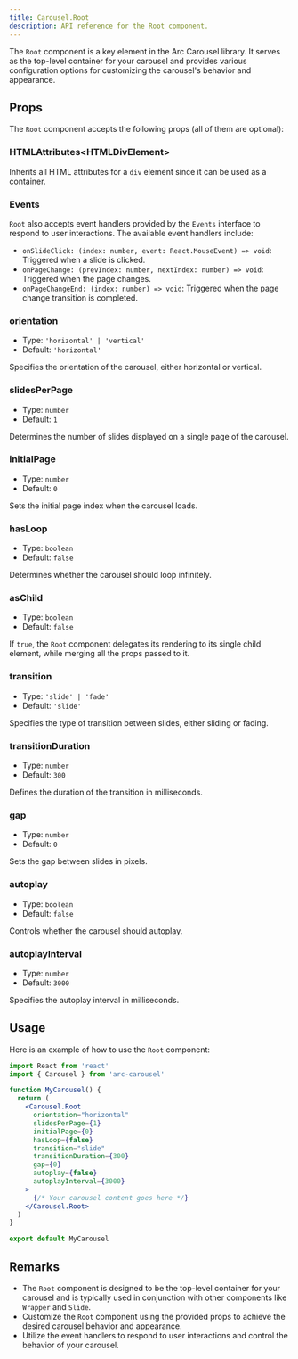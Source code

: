 ```yaml
---
title: Carousel.Root
description: API reference for the Root component.
---
```


The `Root` component is a key element in the Arc Carousel library. It serves as the top-level container for your carousel and provides various configuration options for customizing the carousel's behavior and appearance.

## Props

The `Root` component accepts the following props (all of them are optional):

### HTMLAttributes\<HTMLDivElement\>

Inherits all HTML attributes for a `div` element since it can be used as a container.

### Events

`Root` also accepts event handlers provided by the `Events` interface to respond to user interactions. The available event handlers include:

- `onSlideClick: (index: number, event: React.MouseEvent) => void`: Triggered when a slide is clicked.
- `onPageChange: (prevIndex: number, nextIndex: number) => void`: Triggered when the page changes.
- `onPageChangeEnd: (index: number) => void`: Triggered when the page change transition is completed.

### orientation

- Type: `'horizontal' | 'vertical'`
- Default: `'horizontal'`

Specifies the orientation of the carousel, either horizontal or vertical.

### slidesPerPage

- Type: `number`
- Default: `1`

Determines the number of slides displayed on a single page of the carousel.

### initialPage

- Type: `number`
- Default: `0`

Sets the initial page index when the carousel loads.

### hasLoop

- Type: `boolean`
- Default: `false`

Determines whether the carousel should loop infinitely.

### asChild

- Type: `boolean`
- Default: `false`

If `true`, the `Root` component delegates its rendering to its single child element, while merging all the props passed to it.

### transition

- Type: `'slide' | 'fade'`
- Default: `'slide'`

Specifies the type of transition between slides, either sliding or fading.

### transitionDuration

- Type: `number`
- Default: `300`

Defines the duration of the transition in milliseconds.

### gap

- Type: `number`
- Default: `0`

Sets the gap between slides in pixels.

### autoplay

- Type: `boolean`
- Default: `false`

Controls whether the carousel should autoplay.

### autoplayInterval

- Type: `number`
- Default: `3000`

Specifies the autoplay interval in milliseconds.

## Usage

Here is an example of how to use the `Root` component:

```jsx
import React from 'react'
import { Carousel } from 'arc-carousel'

function MyCarousel() {
  return (
    <Carousel.Root
      orientation="horizontal"
      slidesPerPage={1}
      initialPage={0}
      hasLoop={false}
      transition="slide"
      transitionDuration={300}
      gap={0}
      autoplay={false}
      autoplayInterval={3000}
    >
      {/* Your carousel content goes here */}
    </Carousel.Root>
  )
}

export default MyCarousel
```

## Remarks

- The `Root` component is designed to be the top-level container for your carousel and is typically used in conjunction with other components like `Wrapper` and `Slide`.
- Customize the `Root` component using the provided props to achieve the desired carousel behavior and appearance.
- Utilize the event handlers to respond to user interactions and control the behavior of your carousel.
